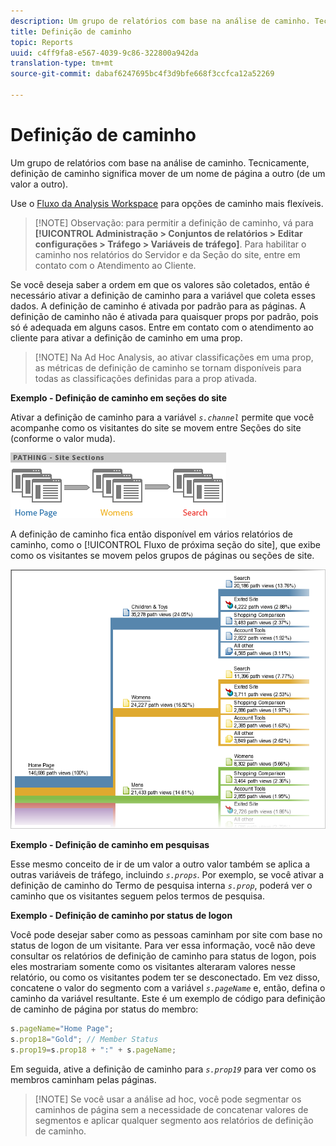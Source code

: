 ```yaml
---
description: Um grupo de relatórios com base na análise de caminho. Tecnicamente, definição de caminho significa mover de um nome de página a outro (de um valor a outro).
title: Definição de caminho
topic: Reports
uuid: c4ff9fa8-e567-4039-9c86-322800a942da
translation-type: tm+mt
source-git-commit: dabaf6247695bc4f3d9bfe668f3ccfca12a52269

---
```



# Definição de caminho

Um grupo de relatórios com base na análise de caminho. Tecnicamente, definição de caminho significa mover de um nome de página a outro (de um valor a outro).

Use o [Fluxo da Analysis Workspace](https://marketing.adobe.com/resources/help/pt_BR/analytics/analysis-workspace/flow.html) para opções de caminho mais flexíveis.

>[!NOTE] Observação: para permitir a definição de caminho, vá para **[!UICONTROL Administração > Conjuntos de relatórios > Editar configurações > Tráfego > Variáveis de tráfego]**. Para habilitar o caminho nos relatórios do Servidor e da Seção do site, entre em contato com o Atendimento ao Cliente.

Se você deseja saber a ordem em que os valores são coletados, então é necessário ativar a definição de caminho para a variável que coleta esses dados. A definição de caminho é ativada por padrão para as páginas. A definição de caminho não é ativada para quaisquer props por padrão, pois só é adequada em alguns casos. Entre em contato com o atendimento ao cliente para ativar a definição de caminho em uma prop.

>[!NOTE] Na Ad Hoc Analysis, ao ativar classificações em uma prop, as métricas de definição de caminho se tornam disponíveis para todas as classificações definidas para a prop ativada.

**Exemplo - Definição de caminho em seções do site**

Ativar a definição de caminho para a variável *`s.channel`* permite que você acompanhe como os visitantes do site se movem entre Seções do site (conforme o valor muda).

![](assets/path_sections.png)

A definição de caminho fica então disponível em vários relatórios de caminho, como o [!UICONTROL Fluxo de próxima seção do site], que exibe como os visitantes se movem pelos grupos de páginas ou seções de site.

![](assets/paths_report.png)

**Exemplo - Definição de caminho em pesquisas**

Esse mesmo conceito de ir de um valor a outro valor também se aplica a outras variáveis de tráfego, incluindo *`s.props`*. Por exemplo, se você ativar a definição de caminho do Termo de pesquisa interna *`s.prop`*, poderá ver o caminho que os visitantes seguem pelos termos de pesquisa.

**Exemplo - Definição de caminho por status de logon**

Você pode desejar saber como as pessoas caminham por site com base no status de logon de um visitante. Para ver essa informação, você não deve consultar os relatórios de definição de caminho para status de logon, pois eles mostrariam somente como os visitantes alteraram valores nesse relatório, ou como os visitantes podem ter se desconectado. Em vez disso, concatene o valor do segmento com a variável *`s.pageName`* e, então, defina o caminho da variável resultante. Este é um exemplo de código para definição de caminho de página por status do membro:

```js
s.pageName="Home Page"; 
s.prop18="Gold"; // Member Status 
s.prop19=s.prop18 + ":" + s.pageName;
```

Em seguida, ative a definição de caminho para *`s.prop19`* para ver como os membros caminham pelas páginas.

>[!NOTE] Se você usar a análise ad hoc, você pode segmentar os caminhos de página sem a necessidade de concatenar valores de segmentos e aplicar qualquer segmento aos relatórios de definição de caminho.

